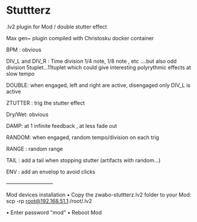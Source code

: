 # Stuttterz
.lv2 plugin for Mod / double stutter effect


Max gen~ plugin compiled with Christosku docker container

BPM : obvious

DIV_L  and  DIV_R : Time division 1/4 note, 1/8 note , etc ….but also odd division 5tuplet…11tuplet which could give interesting polyrythmic effects at slow tempo

DOUBLE: when engaged, left and right are active, disengaged only DIV_L is active

ZTUTTER :  trig the stutter effect

Dry/Wet: obvious

DAMP:  at 1 infinite feedback , at less fade out

RANDOM: when engaged, random tempo/division on each trig

RANGE : random range

TAIL : add a tail when stopping stutter (artifacts with random…)

ENV : add an envelop to avoid clicks


—————————

Mod devices installation
• Copy the zwabo-stuttterz.lv2 folder to your Mod:
scp -rp <path to zwabo-stuttterz.lv2> root@192.168.51.1:/root/.lv2

• Enter password "mod"
• Reboot Mod
